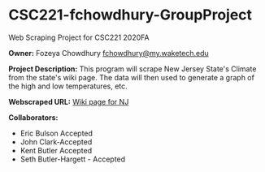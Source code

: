 # CSC221-fchowdhury-GroupProject
Web Scraping Project for CSC221 2020FA

__Owner:__ Fozeya Chowdhury fchowdhury@my.waketech.edu

__Project Description:__ This program will scrape New Jersey State's Climate from the state's wiki page. The data will then used to generate a graph of the high and low temperatures, etc. 

__Webscraped URL:__ [Wiki page for NJ](https://en.wikipedia.org/wiki/Climate_of_New_Jersey)

__Collaborators:__

- Eric Bulson Accepted
- John Clark-Accepted
- Kent Butler Accepted
- Seth Butler-Hargett - Accepted
